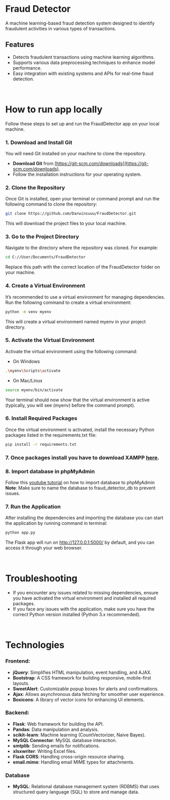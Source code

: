 # Fraud Detector

A machine learning-based fraud detection system designed to identify fraudulent activities in various types of transactions.

## Features

- Detects fraudulent transactions using machine learning algorithms.
- Supports various data preprocessing techniques to enhance model performance.
- Easy integration with existing systems and APIs for real-time fraud detection.
 
<br>

# How to run app locally
Follow these steps to set up and run the FraudDetector app on your local machine.


### 1. Download and Install Git
You will need Git installed on your machine to clone the repository. 

- **Download Git** from [https://git-scm.com/downloads](https://git-scm.com/downloads).
- Follow the installation instructions for your operating system.

### 2. Clone the Repository

Once Git is installed, open your terminal or command prompt and run the following command to clone the repository:

```bash
git clone https://github.com/Darwinsuuu/FraudDetector.git
```

This will download the project files to your local machine.


### 3. Go to the Project Directory
Navigate to the directory where the repository was cloned. For example:

```bash
cd C://User/Documents/FraudDetector
```
Replace this path with the correct location of the FraudDetector folder on your machine.


### 4. Create a Virtual Environment
It’s recommended to use a virtual environment for managing dependencies. Run the following command to create a virtual environment:
```bash
python -m venv myenv
```
This will create a virtual environment named myenv in your project directory.


### 5. Activate the Virtual Environment
Activate the virtual environment using the following command:
- On Windows
```bash
.\myenv\Scripts\activate
```
- On Mac/Linux
```bash
source myenv/bin/activate
```
Your terminal should now show that the virtual environment is active (typically, you will see (myenv) before the command prompt).

### 6. Install Required Packages
Once the virtual environment is activated, install the necessary Python packages listed in the requirements.txt file:
```bash
pip install -r requirements.txt
```

### 7. Once packages install you have to download XAMPP <a href="https://sourceforge.net/projects/xampp/files/XAMPP%20Windows/8.0.30/xampp-windows-x64-8.0.30-0-VS16-installer.exe">here</a>.

### 8. Import database in phpMyAdmin
Follow this <a href="https://www.youtube.com/watch?v=2ynKAAt1G4Y">youtube tutorial</a> on how to import database to phpMyAdmin<br>
<strong>Note</strong>: Make sure to name the database to fraud_detector_db to prevent issues.


### 7. Run the Application
After installing the dependencies and importing the database you can start the application by running command in terminal:
```bash
python app.py
```
The Flask app will run on http://127.0.0.1:5000/ by default, and you can access it through your web browser.



<br>

# Troubleshooting
- If you encounter any issues related to missing dependencies, ensure you have activated the virtual environment and installed all required packages.
- If you face any issues with the application, make sure you have the correct Python version installed (Python 3.x recommended).

<br>


# Technologies

### Frontend:
- **jQuery**: Simplifies HTML manipulation, event handling, and AJAX.
- **Bootstrap**: A CSS framework for building responsive, mobile-first layouts.
- **SweetAlert**: Customizable popup boxes for alerts and confirmations.
- **Ajax**: Allows asynchronous data fetching for smoother user experience.
- **Boxicons**: A library of vector icons for enhancing UI elements.

### Backend:
- **Flask**: Web framework for building the API.
- **Pandas**: Data manipulation and analysis.
- **scikit-learn**: Machine learning (CountVectorizer, Naive Bayes).
- **MySQL Connector**: MySQL database interaction.
- **smtplib**: Sending emails for notifications.
- **xlsxwriter**: Writing Excel files.
- **Flask CORS**: Handling cross-origin resource sharing.
- **email.mime**: Handling email MIME types for attachments.

### Database
- **MySQL**: Relational database management system (RDBMS) that uses structured query language (SQL) to store and manage data.
